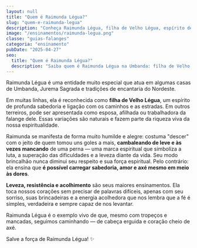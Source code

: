 ```yaml
---
layout: null
title: "Quem é Raimunda Légua?"
slug: "quem-e-raimunda-legua"
description: "Conheça Raimunda Légua, filha de Velho Légua, espírito de grande sabedoria, simplicidade e força na Umbanda."
image: "/ensinamentos/raimunda-legua.png"
classe: "guias-falanges"
categoria: "ensinamento"
pubDate: "2025-04-27"
seo:
  title: "Quem é Raimunda Légua?"
  description: "Saiba quem é Raimunda Légua na Umbanda: filha de Velho Légua, com seu jeito alegre e humilde, ela traz grandes ensinamentos de resistência e amor."
---
```


Raimunda Légua é uma entidade muito especial que atua em algumas casas de Umbanda, Jurema Sagrada e tradições de encantaria do Nordeste. 

Em muitas linhas, ela é reconhecida como **filha de Velho Légua**, um espírito de profunda sabedoria e ligação com os caminhos e as estradas. Em outros terreiros, pode ser apresentada como esposa, afilhada ou trabalhadora da falange dele. Essas variações são naturais e fazem parte da riqueza viva da nossa espiritualidade.

Raimunda se manifesta de forma muito humilde e alegre: costuma "descer" com o jeito de quem tomou uns goles a mais, **cambaleando de leve e às vezes mancando** de uma perna — uma marca espiritual que simboliza a luta, a superação das dificuldades e a leveza diante da vida. Seu modo brincalhão nunca diminui seu respeito e sua força espiritual. Pelo contrário: ela ensina que **é possível carregar sabedoria, amor e axé mesmo em meio às dores**.

**Leveza, resistência e acolhimento** são seus maiores ensinamentos. Ela toca nossos corações sem precisar de palavras difíceis, apenas com seu sorriso, suas brincadeiras e a energia acolhedora que nos lembra que a fé é simples, verdadeira e sempre capaz de nos levantar.

Raimunda Légua é o exemplo vivo de que, mesmo com tropeços e mancadas, seguimos caminhando — de cabeça erguida e coração cheio de axé.

Salve a força de Raimunda Légua! ✨
